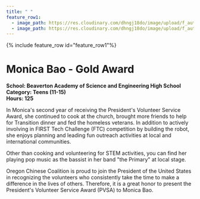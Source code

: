 ```yaml
---
title: " "
feature_row1:
  - image_path: https://res.cloudinary.com/dhngj18do/image/upload/f_auto,q_auto/v1/images/pvsa/2023_Monica_Bao
  - image_path: https://res.cloudinary.com/dhngj18do/image/upload/f_auto,q_auto/v1/images/activities/year_2023
---
```


{% include feature_row id="feature_row1"%}

# Monica Bao - Gold Award

**School: Beaverton Academy of Science and Engineering High School**  
**Category: Teens (11-15)**  
**Hours: 125**  

In Monica's second year of receiving the President's Volunteer Service Award, she continued to cook at the church, brought more friends to help for Transition dinner and fed the homeless veterans. In addition to actively involving in FIRST Tech Challenge (FTC) competition by building the robot, she enjoys planning and leading fun outreach activities at local and international communities.

Other than cooking and volunteering for STEM activities, you can find her playing pop music as the bassist in her band "the Primary" at local stage.

Oregon Chinese Coalition is proud to join the President of the United States in recognizing the volunteers who consistently take the time to make a difference in the lives of others. Therefore, it is a great honor to present the President's Volunteer Service Award (PVSA) to Monica Bao.
